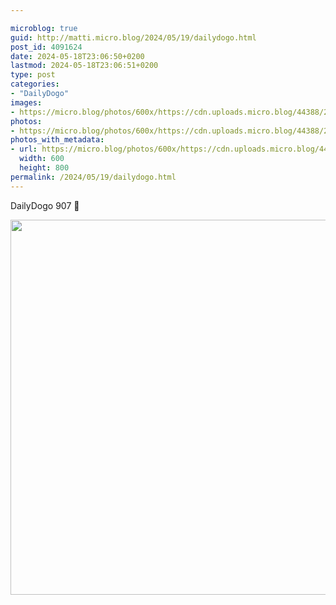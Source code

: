 ```yaml
---

microblog: true
guid: http://matti.micro.blog/2024/05/19/dailydogo.html
post_id: 4091624
date: 2024-05-18T23:06:50+0200
lastmod: 2024-05-18T23:06:51+0200
type: post
categories:
- "DailyDogo"
images:
- https://micro.blog/photos/600x/https://cdn.uploads.micro.blog/44388/2024/e92e0efb874f4833b8bfb68e3283c0a9.jpg
photos:
- https://micro.blog/photos/600x/https://cdn.uploads.micro.blog/44388/2024/e92e0efb874f4833b8bfb68e3283c0a9.jpg
photos_with_metadata:
- url: https://micro.blog/photos/600x/https://cdn.uploads.micro.blog/44388/2024/e92e0efb874f4833b8bfb68e3283c0a9.jpg
  width: 600
  height: 800
permalink: /2024/05/19/dailydogo.html
---
```

DailyDogo 907 🐶

<img src="https://micro.blog/photos/600x/https://blog.martin-haehnel.de/uploads/2024/e92e0efb874f4833b8bfb68e3283c0a9.jpg" width="600" alt="" />
